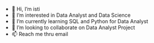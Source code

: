 - 👋 Hi, I’m isti
- 👀 I’m interested in Data Analyst and Data Science
- 🌱 I’m currently learning SQL and Python for Data Analyst
- 💞️ I’m looking to collaborate on Data Analyst Project
- 📫 Reach me thru email

<!---
isti-q/isti-q is a ✨ special ✨ repository because its `README.md` (this file) appears on your GitHub profile.
You can click the Preview link to take a look at your changes.
--->
